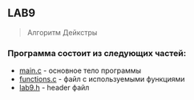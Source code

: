## LAB9
> Алгоритм Дейкстры
### Программа состоит из следующих частей:
* [main.c]() - основное тело программы
* [functions.c]() - файл с используемыми функциями
* [lab9.h]() - header файл

